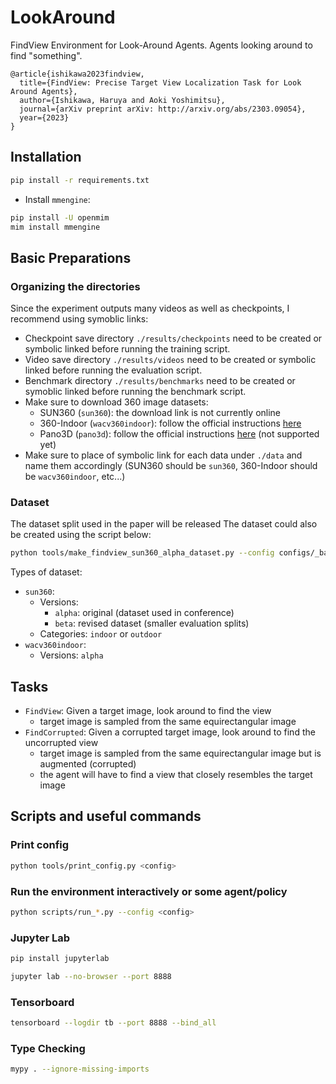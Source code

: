 # LookAround

FindView Environment for Look-Around Agents.
Agents looking around to find "something".

```
@article{ishikawa2023findview,
  title={FindView: Precise Target View Localization Task for Look Around Agents},
  author={Ishikawa, Haruya and Aoki Yoshimitsu},
  journal={arXiv preprint arXiv: http://arxiv.org/abs/2303.09054},
  year={2023}
}

```

## Installation

```Bash
pip install -r requirements.txt
```

- Install `mmengine`:

```Bash
pip install -U openmim
mim install mmengine
```

## Basic Preparations

### Organizing the directories

Since the experiment outputs many videos as well as checkpoints, I recommend using symoblic links:
- Checkpoint save directory `./results/checkpoints` need to be created or symbolic linked before running the training script.
- Video save directory `./results/videos` need to be created or symbolic linked before running the evaluation script.
- Benchmark directory `./results/benchmarks` need to be created or symoblic linked before running the benchmark script.
- Make sure to download 360 image datasets:
  - SUN360 (`sun360`): the download link is not currently online
  - 360-Indoor (`wacv360indoor`): follow the official instructions [here](https://aliensunmin.github.io/project/360-dataset/)
  - Pano3D (`pano3d`): follow the official instructions [here](https://vcl3d.github.io/Pano3D/) (not supported yet)
- Make sure to place of symbolic link for each data under `./data` and name them accordingly (SUN360 should be `sun360`, 360-Indoor should be `wacv360indoor`, etc...)

### Dataset

The dataset split used in the paper will be released
The dataset could also be created using the script below:

```Bash
python tools/make_findview_sun360_alpha_dataset.py --config configs/_base_/datasets/sun360_alpha_indoor.py
```

Types of dataset:
- `sun360`:
  - Versions:
    - `alpha`: original (dataset used in conference)
    - `beta`: revised dataset (smaller evaluation splits)
  - Categories: `indoor` or `outdoor`
- `wacv360indoor`:
  - Versions: `alpha`


## Tasks

- `FindView`: Given a target image, look around to find the view
  - target image is sampled from the same equirectangular image
- `FindCorrupted`: Given a corrupted target image, look around to find the uncorrupted view
  - target image is sampled from the same equirectangular image but is augmented (corrupted)
  - the agent will have to find a view that closely resembles the target image


## Scripts and useful commands

### Print config

```Bash
python tools/print_config.py <config>
```

### Run the environment interactively or some agent/policy

```Bash
python scripts/run_*.py --config <config>
```

### Jupyter Lab

```Bash
pip install jupyterlab

jupyter lab --no-browser --port 8888
```

### Tensorboard

```Bash
tensorboard --logdir tb --port 8888 --bind_all
```

### Type Checking

```Bash
mypy . --ignore-missing-imports
```
